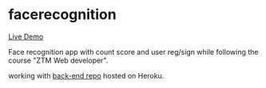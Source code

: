 

# facerecognition

[Live Demo](https://wannesds.github.io/facerecognition/)

Face recognition app with count score and user reg/sign while following the course "ZTM Web developer".

working with [back-end repo](https://github.com/wannesds/facerecognition-api) hosted on Heroku.
